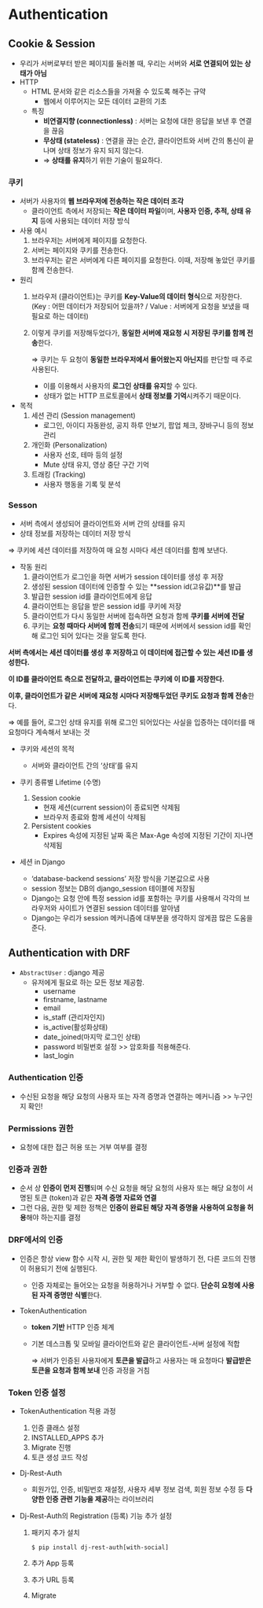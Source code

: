 # Authentication

## Cookie & Session

- 우리가 서버로부터 받은 페이지를 둘러볼 때, 우리는 서버와 **서로 연결되어 있는 상태가 아님**
- HTTP
    - HTML 문서와 같은 리소스들을 가져올 수 있도록 해주는 규약
        - 웹에서 이루어지는 모든 데이터 교환의 기초
    - 특징
        - **비연결지향 (connectionless)** : 서버는 요청에 대한 응답을 보낸 후 연결을 끊음
        - **무상태 (stateless)** : 연결을 끊는 순간, 클라이언트와 서버 간의 통신이 끝나며 상태 정보가 유지 되지 않는다.
        - ⇒ **상태를 유지**하기 위한 기술이 필요하다.

### 쿠키

- 서버가 사용자의 **웹 브라우저에 전송하는 작은 데이터 조각**
    - 클라이언트 측에서 저장되는 **작은 데이터 파일**이며, **사용자 인증, 추적, 상태 유지** 등에 사용되는 데이터 저장 방식
- 사용 예시
    1. 브라우저는 서버에게 페이지를 요청한다.
    2. 서버는 페이지와 쿠키를 전송한다.
    3. 브라우저는 같은 서버에게 다른 페이지를 요청한다. 이때, 저장해 놓았던 쿠키를 함께 전송한다.
- 원리
    1. 브라우저 (클라이언트)는 쿠키를 **Key-Value의 데이터 형식**으로 저장한다. (Key : 어떤 데이터가 저장되어 있을까? / Value : 서버에게 요청을 보냈을 때 필요로 하는 데이터)
    2. 이렇게 쿠키를 저장해두었다가, **동일한 서버에 재요청 시 저장된 쿠키를 함께 전송**한다.
        
        ⇒ 쿠키는 두 요청이 **동일한 브라우저에서 들어왔는지 아닌지**를 판단할 때 주로 사용된다.
        
        - 이를 이용해서 사용자의 **로그인 상태를 유지**할 수 있다.
        - 상태가 없는 HTTP 프로토콜에서 **상태 정보를 기억**시켜주기 때문이다.
- 목적
    1. 세션 관리 (Session management)
        - 로그인, 아이디 자동완성, 공지 하루 안보기, 팝업 체크, 장바구니 등의 정보 관리
    2. 개인화 (Personalization)
        - 사용자 선호, 테마 등의 설정
        - Mute 상태 유지, 영상 중단 구간 기억
    3. 트래킹 (Tracking)
        - 사용자 행동을 기록 및 분석

### Sesson

- 서버 측에서 생성되어 클라이언트와 서버 간의 상태를 유지
- 상태 정보를 저장하는 데이터 저장 방식

⇒ 쿠키에 세션 데이터를 저장하여 매 요청 시마다 세션 데이터를 함께 보낸다.

- 작동 원리
    1. 클라이언트가 로그인을 하면 서버가 session 데이터를 생성 후 저장
    2. 생성된 session 데이터에 인증할 수 있는 **session id(고유값)**를 발급
    3. 발급한 session id를 클라이언트에게 응답
    4. 클라이언트는 응답을 받은 session id를 쿠키에 저장
    5. 클라이언트가 다시 동일한 서버에 접속하면 요청과 함께 **쿠키를 서버에 전달**
    6. 쿠키는 **요청 때마다 서버에 함께 전송**되기 때문에 서버에서 session id를 확인해 로그인 되어 있다는 것을 알도록 한다.

**서버 측에서는 세션 데이터를 생성 후 저장하고 이 데이터에 접근할 수 있는 세션 ID를 생성한다.**

**이 ID를 클라이언트 측으로 전달하고, 클라이언트는 쿠키에 이 ID를 저장한다.**

**이후, 클라이언트가 같은 서버에 재요청 시마다 저장해두었던 쿠키도 요청과 함께 전송**한다.

⇒ 예를 들어, 로그인 상태 유지를 위해 로그인 되어있다는 사실을 입증하는 데이터를 매 요청마다 계속해서 보내는 것

- 쿠키와 세션의 목적
    - 서버와 클라이언트 간의 ‘상태’를 유지

- 쿠키 종류별 Lifetime (수명)
    1. Session cookie
        - 현재 세션(current session)이 종료되면 삭제됨
        - 브라우저 종료와 함께 세션이 삭제됨
    2. Persistent cookies
        - Expires 속성에 지정된 날짜 혹은 Max-Age 속성에 지정된 기간이 지나면 삭제됨

- 세션 in Django
    - ‘database-backend sessions’ 저장 방식을 기본값으로 사용
    - session 정보는 DB의 django_session 테이블에 저장됨
    - Django는 요청 안에 특정 session id를 포함하는 쿠키를 사용해서 각각의 브라우저와 사이트가 연결된 session 데이터를 알아냄
    - Django는 우리가 session 메커니즘에 대부분을 생각하지 않게끔 많은 도움을 준다.

## Authentication with DRF

- `AbstractUser` : django 제공
    - 유저에게 필요로 하는 모든 정보 제공함.
        - username
        - firstname, lastname
        - email
        - is_staff (관리자인지)
        - is_active(활성화상태)
        - date_joined(마지막 로그인 상태)
        - password 비밀번호 설정 >> 암호화를 적용해준다.
        - last_login

### Authentication 인증

- 수신된 요청을 해당 요청의 사용자 또는 자격 증명과 연결하는 메커니즘 >> 누구인지 확인!

### Permissions 권한

- 요청에 대한 접근 허용 또는 거부 여부를 결정

### 인증과 권한

- 순서 상 **인증이 먼저 진행**되며 수신 요청을 해당 요청의 사용자 또는 해당 요청이 서명된 토큰 (token)과 같은 **자격 증명 자료와 연결**
- 그런 다음, 권한 및 제한 정책은 **인증이 완료된 해당 자격 증명을 사용하여 요청을 허용**해야 하는지를 결정

### DRF에서의 인증

- 인증은 항상 view 함수 시작 시, 권한 및 제한 확인이 발생하기 전, 다른 코드의 진행이 허용되기 전에 실행된다.
    - 인증 자체로는 들어오는 요청을 허용하거나 거부할 수 없다. **단순히 요청에 사용된 자격 증명만 식별**한다.

- TokenAuthentication
    - **token 기반** HTTP 인증 체계
    - 기본 데스크톱 및 모바일 클라이언트와 같은 클라이언트-서버 설정에 적합
        
        ⇒ 서버가 인증된 사용자에게 **토큰을 발급**하고 사용자는 매 요청마다 **발급받은 토큰을 요청과 함께 보내** 인증 과정을 거침
        

### Token 인증 설정

- TokenAuthentication 적용 과정
    1. 인증 클래스 설정
    2. INSTALLED_APPS 추가
    3. Migrate 진행
    4. 토큰 생성 코드 작성

- Dj-Rest-Auth
    - 회원가입, 인증, 비밀번호 재설정, 사용자 세부 정보 검색, 회원 정보 수정 등 **다양한 인증 관련 기능을 제공**하는 라이브러리
- Dj-Rest-Auth의 Registration (등록) 기능 추가 설정
    1. 패키지 추가 설치
        
        `$ pip install dj-rest-auth[with-social]`
        
    2. 추가 App 등록
    3. 추가 URL 등록
    4. Migrate
